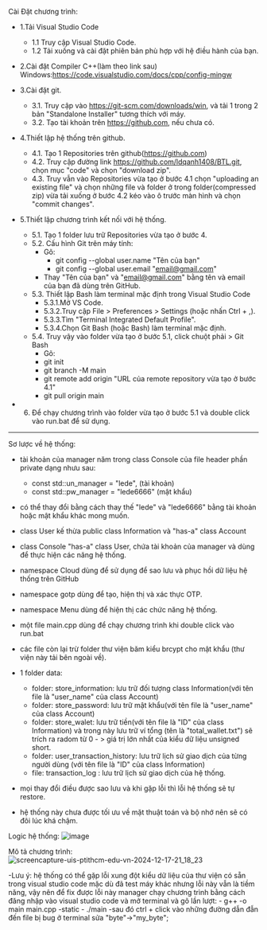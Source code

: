 Cài Đặt chương trình:

- 1.Tải Visual Studio Code
  - 1.1 Truy cập Visual Studio Code.
  - 1.2 Tải xuống và cài đặt phiên bản phù hợp với hệ điều hành của bạn.

- 2.Cài đặt Compiler C++(làm theo link sau) Windows:https://code.visualstudio.com/docs/cpp/config-mingw

- 3.Cài đặt git.
  - 3.1. Truy cập vào https://git-scm.com/downloads/win, và tải 1 trong 2 bản "Standalone Installer" tương thích với máy.
  - 3.2. Tạo tài khoản trên https://github.com, nếu chưa có.

- 4.Thiết lập hệ thống trên github.
  - 4.1. Tạo 1 Repositories trên github(https://github.com)
  - 4.2. Truy cập đường link https://github.com/ldqanh1408/BTL.git, chọn mục "code" và chọn "download zip".
  - 4.3. Truy vẫn vào Repositories vừa tạo ở bước 4.1 chọn "uploading an existing file" và chọn những file và folder ở trong folder(compressed zip) vừa tải xuống ở bước 4.2 kéo vào ô trước màn hình và chọn "commit changes".

- 5.Thiết lập chương trình kết nối với hệ thống.
  - 5.1. Tạo 1 folder lưu trữ Repositories vừa tạo ở bước 4.
  - 5.2. Cấu hình Git trên máy tính:
    - Gõ:
      - git config --global user.name "Tên của bạn"
      - git config --global user.email "email@gmail.com"
    - Thay "Tên của bạn" và "email@gmail.com" bằng tên và email của bạn đã dùng trên GitHub.
  - 5.3. Thiết lập Bash làm terminal mặc định trong Visual Studio Code
      - 5.3.1.Mở VS Code.
      - 5.3.2.Truy cập File > Preferences > Settings (hoặc nhấn Ctrl + ,).  
      - 5.3.3.Tìm "Terminal Integrated Default Profile".
      - 5.3.4.Chọn Git Bash (hoặc Bash) làm terminal mặc định.
   - 5.4. Truy vậy vào folder vừa tạo ở bước 5.1, click chuột phải > Git Bash
      - Gõ:
       - git init
       - git branch -M main
       - git remote add origin "URL của remote repository vừa tạo ở bước 4.1"
       - git pull origin main

- 6. Để chạy chương trình vào folder vừa tạo ở bước 5.1 và double click vào run.bat để sử dụng.

-----------------------------------------------------------------------------------------------------------------------------------------------------------

Sơ lược về hệ thống:
- tài khoản của manager năm trong class Console của file header phần private dạng nhưu sau:
	- const std::un_manager = "lede", (tài khoản)
	- const std::pw_manager = "lede6666" (mật khẩu)
- có thể thay đổi bằng cách thay thế "lede" và "lede6666" bằng tài khoản hoặc mật khẩu khác mong muốn.

- class User kế thừa public class Information và "has-a" class Account
- class Console "has-a" class User, chứa tài khoản của manager và dùng để thực hiện các năng hệ thống.
- namespace Cloud dùng để sử dụng để sao lưu và phục hồi dữ liệu hệ thống trên GitHub
- namespace gotp dùng để tạo, hiện thị và xác thực OTP.
- namespace Menu dùng để hiện thị các chức năng hệ thống.
- một file main.cpp dùng để chạy chương trình khi double click vào run.bat
- các file còn lại trừ folder thư viện băm kiểu brcypt cho mật khẩu (thư viện này tải bên ngoài về).
- 1 folder data:
	- folder: store_information: lưu trữ đối tượng class Information(với tên file là "user_name" của class Account)
	- folder: store_password: lưu trữ mật khẩu(với tên file là "user_name" của class Account)
	- folder: store_walet: lưu trữ tiền(với tên file là "ID" của class Information) và trong này lưu trữ ví tổng (tên là "total_wallet.txt") sẽ trích ra radom từ 0 - > giá trị lớn nhất 	của kiểu dữ liệu unsigned short.
	- folder: user_transaction_history: lưu trữ lịch sử giao dịch của từng người dùng (với tên file là "ID" của class Information)
	- file: transaction_log : lưu trữ lịch sử giao dịch của hệ thống.
- mọi thay đổi điều được sao lưu và khi gặp lỗi thì lỗi hệ thống sẽ tự restore.
- hệ thống này chưa được tối ưu về mặt thuật toán và bộ nhớ nên sẽ có đôi lúc khá chậm.

Logic hệ thống: 
![image](https://github.com/user-attachments/assets/ae4b8bd2-9760-4883-a8ad-91964fb9dcc9)

Mô tả chương trình:
![screencapture-uis-ptithcm-edu-vn-2024-12-17-21_18_23](https://github.com/user-attachments/assets/993a448f-e6cf-459a-ad8f-34827f47989f)
 

-Lưu ý: hệ thống có thể gặp lỗi xung đột kiểu dữ liệu của thư viện có sẵn trong visual studio code mặc dù đã test máy khác nhưng lỗi này vẫn là tiềm năng, vậy nên để fix được lỗi này manager chạy chương trình bằng cách đăng nhập vào visual studio code và mở terminal và gõ lần lượt: 
	- g++ -o main main.cpp -static
 	- ./main
-sau đó ctrl + click vào những đường dẫn đẫn đến file bị bug ở terminal sửa "byte"->"my_byte";


